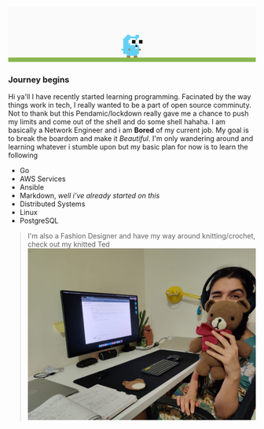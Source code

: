 ![gopher](./mariogopher.gif)
### Journey begins
Hi ya'll I have recently started learning programming. Facinated by the way things work in tech, I really wanted to be a part of open source comminuty.   Not to thank but this Pendamic/lockdown really gave me a chance to push my limits and come out of the shell and do some shell hahaha. I am basically a Network Engineer and i am **Bored** of my current job.  My goal is to break the boardom and make it _Beautiful_.
I'm only wandering around and learning whatever i stumble upon but my basic plan for now is to learn the following
* Go
* AWS Services
* Ansible
* Markdown, _well i've already started on this_
* Distributed Systems
* Linux 
* PostgreSQL

> I'm also a Fashion Designer and have my way around knitting/crochet, check out my knitted Ted
![ted](./working-hard.jpeg)
